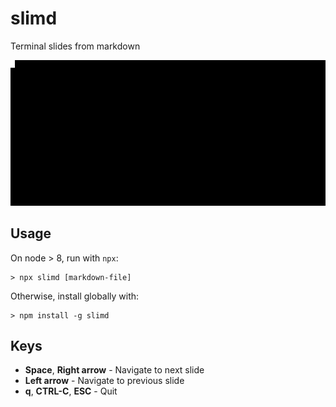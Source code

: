 # slimd

Terminal slides from markdown

![img](slimd.gif)
## Usage

On node > 8, run with `npx`:

```
> npx slimd [markdown-file]
```

Otherwise, install globally with:

```
> npm install -g slimd
```

## Keys

 - **Space**, **Right arrow** - Navigate to next slide
 - **Left arrow** - Navigate to previous slide
 - **q**, **CTRL-C**, **ESC** - Quit
